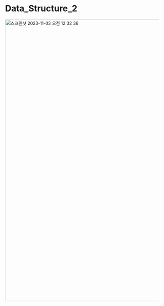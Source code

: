 # Data_Structure_2
<img width="922" alt="스크린샷 2023-11-03 오전 12 32 36" src="https://github.com/KIMMIN5/Data_Structure_2/assets/121488861/e41e4277-6554-46b6-9c7e-136ba7b6b26a">
